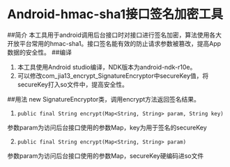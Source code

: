 # Android-hmac-sha1接口签名加密工具
##简介
本工具用于android调用后台接口时对接口进行签名加密，算法使用各大开放平台常用的hmac-sha1。接口签名能有效的防止请求参数被篡改，提高App数据的安全性。
##编译
1. 本工具使用Android studio编译，NDK版本为android-ndk-r10e。
2. 可以修改com_jia13_encrypt_SignatureEncryptor中secureKey值，将secureKey打入so文件中，提高安全性。

##用法
new SignatureEncryptor类，调用encrypt方法返回签名结果。


1. `public final String encrypt(Map<String, String> param, String key)`
  
  参数param为访问后台接口使用的参数Map，key为用于签名的secureKey

2. `public final String encrypt(Map<String, String> param)`

  参数param为访问后台接口使用的参数Map，secureKey硬编码进so文件
